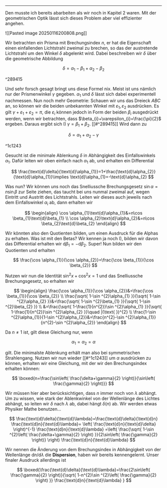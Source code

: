 ***

Den musste ich bereits abarbeiten als wir noch in Kapitel 2 waren. Mit der geometrischen Optik lässt sich dieses Problem aber viel effizienter angehen.

![[Pasted image 20250116200808.png]]

Wir betrachten ein Prisma mit Brechungsindex $n$, er hat die Eigenschaft einen einfallenden Lichtstrahl zweimal zu brechen, so das der austretende Lichtstrahl um den Winkel $\delta$ abgelenkt wird. Dabei beschreiben wir $\delta$ über die geometrische Abbildung

$$
\delta=\alpha_{1}-\beta_{1}+\alpha_{2}-\beta_{2}
$$

^289415

Und sehr forsch gesagt bringt uns diese Formel nix. Meist ist uns nämlich nur der Prismenwinkel $\gamma$ gegeben. $\alpha_{1}$ und $\delta$ lässt sich dabei experimentell nachmessen. Nun noch mehr Geometrie: Schauen wir uns das Dreieck $ABC$ an, so können wir die beiden unbekannten Winkel mit $\varepsilon_{1},\varepsilon_{2}$ ausdrücken. Es gilt $\gamma+\varepsilon_{1}+\varepsilon_{2}=\pi$, die $\varepsilon_{i}$ können jedoch in Form der beiden $\beta_{i}$ ausgedrückt werden, wenn wir betrachten, dass $\beta_{i}+\varepsilon_{i}=\frac{\pi}{2}$ ergeben. Daraus ergibt sich I) $\gamma=\beta_{1}+\beta_{2}$. [[#^289415]] Wird dann zu

$$
\delta=\alpha_{1}+\alpha_{2}-\gamma
$$

^1c1243

Gesucht ist die minimale Ablenkung $\delta$ in Abhängigkeit des Einfallswinkels $\alpha_{1}$. Dafür leiten wir oben einfach nach $\alpha_{1}$ ab, und erhalten ein Differential

$$
\frac{\text{d}\delta}{\text{d}\alpha_{1}}=1+\frac{\text{d}\alpha_{2}}{\text{d}\alpha_{1}}\implies \text{d}\alpha_{1}=-\text{d}\alpha_{2} 
$$

Was nun? Wir können uns noch das Snelliussche Brechungsgesetz $\sin \alpha=n\sin \beta$ zur Seite ziehen, das taucht bei uns nunmal zweimal auf, wegen Eintritt und Austritt des Lichtstrahls. Leiten wir dieses auch jeweils nach dem Einfallswinkel $\alpha_{i}$ ab, dann erhalten wir

$$
\begin{align}
\cos \alpha_{1}\text{d}\alpha_{1}&=n\cos \beta_{1}\text{d}\beta_{1} \\
\cos \alpha_{2}\text{d}\alpha_{2}&=n\cos \beta_{2}\text{d}\beta_{2}
\end{align}
$$

Wir könnten also den Quotienten bilden, um einen Ausdruck für die Alphas zu erhalten. Was ist mit den Betas? Wir kennen ja noch I), bilden wir davon das Differential erhalten wir $\text{d}\beta_{1}=-\text{d}\beta_{2}$. Super! Nun bilden wir den Quotienten und erhalten

$$
\frac{\cos \alpha_{1}}{\cos \alpha_{2}}=\frac{\cos \beta_{1}}{\cos \beta_{2}}
$$

Nutzen wir nun die Identität $\sin ^{2}x+\cos ^{2}x=1$ und das Snelliussche Brechungsgesetz, so erhalten wir

$$
\begin{align}
\frac{\cos \alpha_{1}}{\cos \alpha_{2}}&=\frac{\cos \beta_{1}}{\cos \beta_{2}} \\
\frac{\sqrt{ 1-\sin ^{2}\alpha_{1} }}{\sqrt{ 1-\sin ^{2}\alpha_{2} }}&=\frac{\sqrt{ 1-\sin ^{2}\beta_{1} }}{\sqrt{ 1-\sin ^{2}\beta_{2} }} \\
&=\frac{\sqrt{ 1-\frac{1}{n^{2}}\sin ^{2}\alpha_{1} }}{\sqrt{ 1-\frac{1}{n^{2}}\sin ^{2}\alpha_{2} }}\quad |(\text{ })^{2} \\
\frac{1-\sin ^{2}\alpha_{1}}{1-\sin ^{2}\alpha_{2}}&=\frac{n^{2}-\sin ^{2}\alpha_{1}}{n^{2}-\sin ^{2}\alpha_{2}}
\end{align}
$$

Da $n\neq 1$ ist, gilt diese Gleichung nur, wenn

$$
\alpha_{1}=\alpha_{2}=\alpha
$$

gilt. Die minimalste Ablenkung erhält man also bei symmetrischen Strahlengang. Nutzen wir nun wieder [[#^1c1243]] um $\alpha$ ausdrücken zu können, erhalten wir eine Gleichung, mit der wir den Brechungsindex erhalten können:

$$
\boxed{n=\frac{\sin\left( \frac{\delta+\gamma}{2} \right)}{\sin\left( \frac{\gamma}{2} \right)}}
$$

Wir müssen hier aber berücksichtigen, dass $n$ immer noch von $\lambda$ abhängt. Um zu wissen, wie stark der Ablenkwinkel von der Wellenlänge des Lichtes abhängt, so leiten wir $\delta$ nach $\lambda$ ab, dabei hängt $\delta(n)$ ab. Wir werden etwas Physiker Mathe benutzen...

$$
\frac{\text{d}\delta}{\text{d}\lambda}=\frac{\text{d}\delta}{\text{d}n} \frac{\text{d}n}{\text{d}\lambda}= \left( \frac{\text{d}n}{\text{d}\delta}  \right)^{-1} \frac{\text{d}n}{\text{d}\lambda} =\left( \frac{\sqrt{ 1-\sin ^{2}\left( \frac{\delta+\gamma}{2} \right) }}{2\sin\left( \frac{\gamma}{2} \right)} \right) \frac{\text{d}n}{\text{d}\lambda} 
$$

Wir nennen die Änderung von dem Brechungsindex in Abhängigkeit von der Wellenlänge $\text{d}n /\text{d}\lambda$ die **Dispersion**, haben wir bereits kennengelernt. Unser finaler Ausdruck allerdings ist

$$
\boxed{\frac{\text{d}\delta}{\text{d}\lambda}=\frac{2\sin\left( \frac{\gamma}{2} \right)}{\sqrt{ 1-n^{2}\sin ^{2}\left( \frac{\gamma}{2} \right) }} \frac{\text{d}n}{\text{d}\lambda} } 
$$

